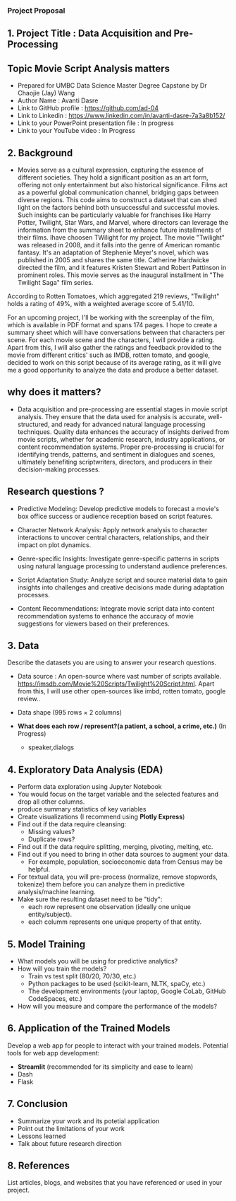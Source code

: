   ### Project Proposal

## 1. Project Title : Data Acquisition and Pre-Processing  
## Topic Movie Script Analysis matters


- Prepared for UMBC Data Science Master Degree Capstone by Dr Chaojie (Jay) Wang
- Author Name :  Avanti Dasre
- Link to GitHub profile : https://github.com/ad-04
- Link to Linkedin : https://www.linkedin.com/in/avanti-dasre-7a3a8b152/
- Link to your PowerPoint presentation file : In progress
- Link to your YouTube video : In Progress


## 2. Background 

- Movies serve as a cultural expression, capturing the essence of different societies. They hold a significant position as an art form, offering not only entertainment but also historical significance. Films act as a powerful global communication channel, bridging gaps between diverse regions. This code aims to construct a dataset that can shed light on the factors behind both unsuccessful and successful movies. Such insights can be particularly valuable for franchises like Harry Potter, Twilight, Star Wars, and Marvel, where directors can leverage the information from the summary sheet to enhance future installments of their films. Ihave choosen TWilight for my project. The movie "Twilight" was released in 2008, and it falls into the genre of American romantic fantasy. It's an adaptation of Stephenie Meyer's novel, which was published in 2005 and shares the same title. Catherine Hardwicke directed the film, and it features Kristen Stewart and Robert Pattinson in prominent roles. This movie serves as the inaugural installment in "The Twilight Saga" film series.

According to Rotten Tomatoes, which aggregated 219 reviews, "Twilight" holds a rating of 49%, with a weighted average score of 5.41/10.

For an upcoming project, I'll be working with the screenplay of the film, which is available in PDF format and spans 174 pages.
I hope to create a summary sheet which will have conversations between that characters per scene. For each movie scene and the characters, I will provide a rating. Apart from this, I will also gather the ratings and feedback provided to the movie from different critics' such as IMDB, rotten tomato, and google, decided to work on this script because of its average rating, as it will give me a good opportunity to analyze the data and produce a better dataset.



## why does it matters?

- Data acquisition and pre-processing are essential stages in movie script analysis. They ensure that the data used for analysis is accurate, well-structured, and ready for advanced natural language processing techniques. Quality data enhances the accuracy of insights derived from movie scripts, whether for academic research, industry applications, or content recommendation systems. Proper pre-processing is crucial for identifying trends, patterns, and sentiment in dialogues and scenes, ultimately benefiting scriptwriters, directors, and producers in their decision-making processes.


##  Research questions ?

- Predictive Modeling: Develop predictive models to forecast a movie's box office success or audience reception based on script features.

- Character Network Analysis: Apply network analysis to character interactions to uncover central characters, relationships, and their impact on plot dynamics.

- Genre-specific Insights: Investigate genre-specific patterns in scripts using natural language processing to understand audience preferences.

- Script Adaptation Study: Analyze script and source material data to gain insights into challenges and creative decisions made during adaptation processes.

- Content Recommendations: Integrate movie script data into content recommendation systems to enhance the accuracy of movie suggestions for viewers based on their preferences.


## 3. Data 

Describe the datasets you are using to answer your research questions.

- Data source : An open-source where vast number of scripts available. https://imsdb.com/Movie%20Scripts/Twilight%20Script.html. Apart from this, I will  use other open-sources like imbd, rotten tomato, google review.. 

- Data shape (995 rows × 2 columns)
  
- **What does each row / represent?(a patient, a school, a crime, etc.)**   (In Progress)
  - speaker,dialogs 
  

## 4. Exploratory Data Analysis (EDA)

- Perform data exploration using Jupyter Notebook
- You would focus on the target variable and the selected features and drop all other columns.
- produce summary statistics of key variables
- Create visualizations (I recommend using **Plotly Express**)
- Find out if the data require cleansing:
  - Missing values?
  - Duplicate rows? 
- Find out if the data require splitting, merging, pivoting, melting, etc.
- Find out if you need to bring in other data sources to augment your data.
  - For example, population, socioeconomic data from Census may be helpful.
- For textual data, you will pre-process (normalize, remove stopwords, tokenize) them before you can analyze them in predictive analysis/machine learning.
- Make sure the resulting dataset need to be "tidy":
  - each row represent one observation (ideally one unique entity/subject).
  - each columm represents one unique property of that entity. 

## 5. Model Training 

- What models you will be using for predictive analytics?
- How will you train the models?
  - Train vs test split (80/20, 70/30, etc.)
  - Python packages to be used (scikit-learn, NLTK, spaCy, etc.)
  - The development environments (your laptop, Google CoLab, GitHub CodeSpaces, etc.)
- How will you measure and compare the performance of the models?

## 6. Application of the Trained Models

Develop a web app for people to interact with your trained models. Potential tools for web app development:

- **Streamlit** (recommended for its simplicity and ease to learn)
- Dash
- Flask

## 7. Conclusion

- Summarize your work and its potetial application
- Point out the limitations of your work
- Lessons learned 
- Talk about future research direction

## 8. References 

List articles, blogs, and websites that you have referenced or used in your project.

